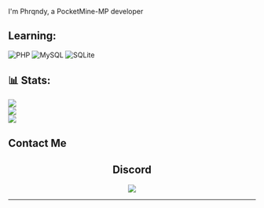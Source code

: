 

I'm Phrqndy, 
a PocketMine-MP developer








>

## Learning:

![PHP](https://img.shields.io/badge/php-%23777BB4.svg?style=for-the-badge&logo=php&logoColor=white)     ![MySQL](https://img.shields.io/badge/mysql-4479A1.svg?style=for-the-badge&logo=mysql&logoColor=white)   ![SQLite](https://img.shields.io/badge/sqlite-%2307405e.svg?style=for-the-badge&logo=sqlite&logoColor=white)

 

 







## 📊 Stats:
![](https://github-readme-stats.vercel.app/api?username=phrqndy&theme=dark&hide_border=false&include_all_commits=false&count_private=true)<br/>
![](https://github-readme-streak-stats.herokuapp.com/?user=phrqndy&theme=dark&hide_border=false)<br/>
![](https://github-readme-stats.vercel.app/api/top-langs/?username=phrqndy&theme=dark&hide_border=false&include_all_commits=false&count_private=true&layout=compact)





## Contact Me  

<h2 align="center"> Discord</h2>
<p align="center">
  <a href="https://discord.com/users/1230934847384453171">
    <img src="https://lanyard-profile-readme.vercel.app/api/1230934847384453171" align="center" />
  </a>
</p>
<hr>


